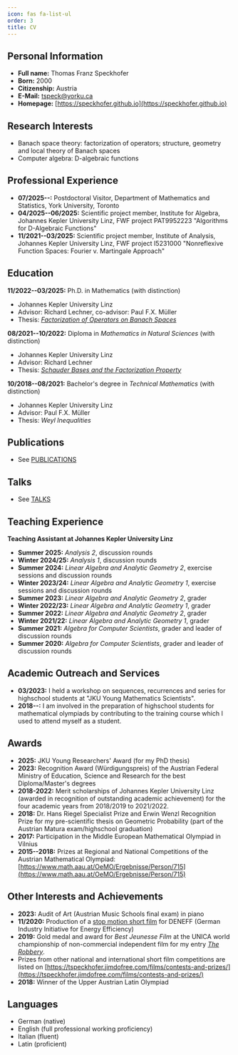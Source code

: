 ```yaml
---
icon: fas fa-list-ul
order: 3
title: CV
---
```


## Personal Information

- **Full name:** Thomas Franz Speckhofer
- **Born:** 2000
- **Citizenship:** Austria
- **E-Mail:** [tspeck@yorku.ca](mailto:tspeck@yorku.ca)
- **Homepage:** [https://speckhofer.github.io](https://speckhofer.github.io)

## Research Interests

- Banach space theory: factorization of operators; structure, geometry and local theory of Banach spaces
- Computer algebra: D-algebraic functions

## Professional Experience

- **07/2025--:** Postdoctoral Visitor, Department of Mathematics and Statistics, York University, Toronto
- **04/2025--06/2025:** Scientific project member, Institute for Algebra, Johannes Kepler University Linz, FWF project PAT9952223 "Algorithms for D-Algebraic Functions"
- **11/2021--03/2025:** Scientific project member, Institute of Analysis, Johannes Kepler University Linz, FWF project I5231000 "Nonreflexive Function Spaces: Fourier v. Martingale Approach"

## Education

**11/2022--03/2025:** Ph.D. in Mathematics (with distinction)
- Johannes Kepler University Linz
- Advisor: Richard Lechner, co-advisor: Paul F.X. Müller
- Thesis: [_Factorization of Operators on Banach Spaces_](https://epub.jku.at/urn/urn:nbn:at:at-ubl:1-86476)

**08/2021--10/2022:** Diploma in _Mathematics in Natural Sciences_ (with distinction)
- Johannes Kepler University Linz
- Advisor: Richard Lechner
- Thesis: [_Schauder Bases and the Factorization Property_](https://digital.obvsg.at/urn/urn:nbn:at:at-ubl:1-54880)

**10/2018--08/2021:** Bachelor's degree in _Technical Mathematics_ (with distinction)
- Johannes Kepler University Linz
- Advisor: Paul F.X. Müller
- Thesis: _Weyl Inequalities_

## Publications
- See [PUBLICATIONS](https://speckhofer.github.io/publications/)

## Talks
- See [TALKS](https://speckhofer.github.io/talks/)

## Teaching Experience

**Teaching Assistant at Johannes Kepler University Linz**

- **Summer 2025:**    _Analysis 2_, discussion rounds
- **Winter 2024/25:** _Analysis 1_, discussion rounds
- **Summer 2024:**    _Linear Algebra and Analytic Geometry 2_, exercise sessions and discussion rounds
- **Winter 2023/24:** _Linear Algebra and Analytic Geometry 1_, exercise sessions and discussion rounds
- **Summer 2023:**    _Linear Algebra and Analytic Geometry 2_, grader
- **Winter 2022/23:** _Linear Algebra and Analytic Geometry 1_, grader
- **Summer 2022:**    _Linear Algebra and Analytic Geometry 2_, grader
- **Winter 2021/22:** _Linear Algebra and Analytic Geometry 1_, grader
- **Summer 2021:**    _Algebra for Computer Scientists_, grader and leader of discussion rounds
- **Summer 2020:**    _Algebra for Computer Scientists_, grader and leader of discussion rounds

## Academic Outreach and Services

- **03/2023:** I held a workshop on sequences, recurrences and series for highschool students at "JKU Young Mathematics Scientists".
- **2018--:** I am involved in the preparation of highschool students for mathematical olympiads by contributing to the training course which I used to attend myself as a student.

## Awards

- **2025:** JKU Young Researchers' Award (for my PhD thesis)
- **2023:** Recognition Award (Würdigungspreis) of the Austrian Federal Ministry of Education, Science and Research for the best Diploma/Master's degrees
- **2018-2022:** Merit scholarships of Johannes Kepler University Linz (awarded in recognition of outstanding academic achievement) for the four academic years from 2018/2019 to 2021/2022.
- **2018:** Dr. Hans Riegel Specialist Prize and Erwin Wenzl Recognition Prize for my pre-scientific thesis on Geometric Probability (part of the Austrian Matura exam/highschool graduation)
- **2017:** Participation in the Middle European Mathematical Olympiad in Vilnius
- **2015--2018:** Prizes at Regional and National Competitions of the Austrian Mathematical Olympiad: [https://www.math.aau.at/OeMO/Ergebnisse/Person/715](https://www.math.aau.at/OeMO/Ergebnisse/Person/715)

## Other Interests and Achievements

- **2023:** Audit of Art (Austrian Music Schools final exam) in piano
- **11/2020:** Production of a [stop motion short film](https://www.youtube.com/watch?v=Gn2x4Pj7m1s) for DENEFF (German Industry Initiative for Energy Efficiency)
- **2019:** Gold medal and award for _Best Jeunesse Film_ at the UNICA world championship of non-commercial independent film for my entry [_The Robbery_](https://www.youtube.com/watch?v=ktUjUAsWYfs).
- Prizes from other national and international short film competitions are listed on [https://tspeckhofer.jimdofree.com/films/contests-and-prizes/](https://tspeckhofer.jimdofree.com/films/contests-and-prizes/)
- **2018:** Winner of the Upper Austrian Latin Olympiad

## Languages

- German (native)
- English (full professional working proficiency)
- Italian (fluent)
- Latin (proficient)
